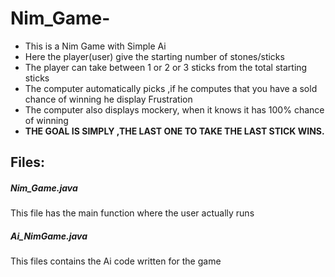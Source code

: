 # Nim_Game-
- This is a Nim Game with Simple Ai
- Here the player(user) give the starting number of stones/sticks
- The player can take between 1 or 2 or 3 sticks from the total starting sticks
- The computer automatically picks ,if he computes that you have a sold chance of winning he display Frustration
- The computer also displays mockery, when it knows it has 100% chance of winning
- **THE GOAL IS SIMPLY ,THE LAST ONE TO TAKE THE LAST STICK WINS.**

## Files:
##### Nim_Game.java 
This file has the main function where the user actually runs 
##### Ai_NimGame.java
This files contains the Ai code written for the game
